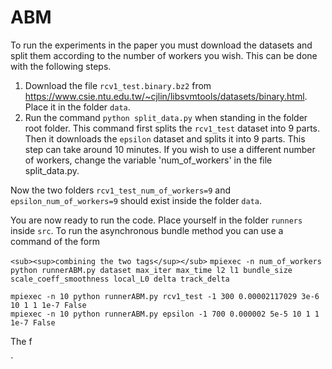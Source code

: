 # ABM
To run the experiments in the paper you must download the datasets and split them according to the number of workers you wish.
This can be done with the following steps.

1. Download the file `rcv1_test.binary.bz2` from https://www.csie.ntu.edu.tw/~cjlin/libsvmtools/datasets/binary.html. Place it in the folder `data`.
2. Run the command `python split_data.py` when standing in the folder root folder. This command first splits the `rcv1_test` dataset into 9 parts. Then it downloads the `epsilon` dataset and splits it into 9 parts. This step can take around 10 minutes. If you wish to use a different number of workers, change the variable 'num_of_workers' in the file split_data.py.

Now the two folders `rcv1_test_num_of_workers=9` and `epsilon_num_of_workers=9` should exist inside the folder `data`.

You are now ready to run the code. Place yourself in the folder `runners` inside `src`. To run the asynchronous bundle method you can use a command of the form 

`<sub><sup>combining the two tags</sup></sub>`
`mpiexec -n num_of_workers python runnerABM.py dataset max_iter max_time l2 l1 bundle_size scale_coeff_smoothness local_L0 delta track_delta`

`mpiexec -n 10 python runnerABM.py rcv1_test -1 300 0.00002117029 3e-6 10 1 1 1e-7 False`                                    
`mpiexec -n 10 python runnerABM.py epsilon -1 700 0.000002 5e-5 10 1 1 1e-7 False`

The f


`
